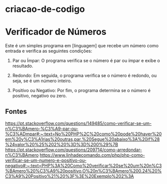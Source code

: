# criacao-de-codigo

# Verificador de Números
 
Este é um simples programa em [linguagem] que recebe um número como entrada e verifica as seguintes condições:
 
1. Par ou Ímpar: O programa verifica se o número é par ou ímpar e exibe o resultado.
 
2. Redondo: Em seguida, o programa verifica se o número é redondo, ou seja, se é um número inteiro.
 
3. Positivo ou Negativo: Por fim, o programa determina se o número é positivo, negativo ou zero.
 
## Fontes
https://pt.stackoverflow.com/questions/149485/como-verificar-se-um-n%C3%BAmero-%C3%A9-par-ou-%C3%ADmpar#:~:text=No%20PHP%2C%20como%20pode%20haver%20em%20v%C3%A1rias%20outras,par.%20Segue%20abaixo%3A%20if%28%24valor%20%25%202%20%3D%3D%200%29%7B
https://pt.stackoverflow.com/questions/209714/como-arredondar-n%C3%BAmero
https://www.linhadecomando.com/php/php-como-verificar-se-um-numero-e-positivo-ou-negativo#:~:text=PHP%3A%20Como%20verificar%20se%20um%20n%C3%BAmero%20%C3%A9%20positivo,O%20n%C3%BAmero%200.24%20%C3%A9%20Positivo%21%20%3F%3E%20Exemplo%202%3A
